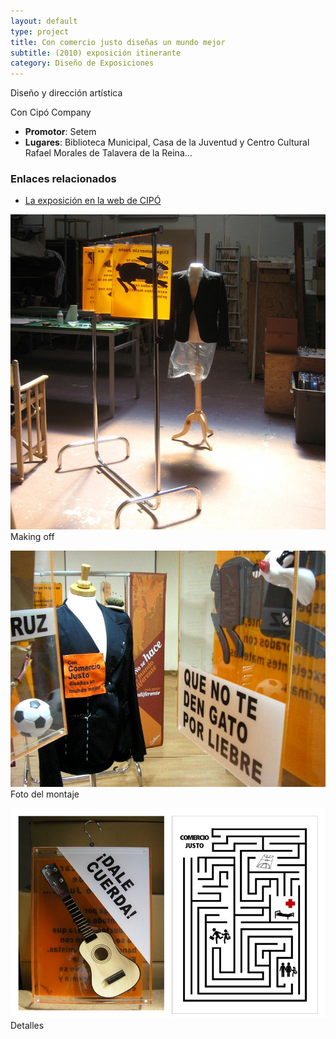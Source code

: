 ```yaml
---
layout: default 
type: project
title: Con comercio justo diseñas un mundo mejor
subtitle: (2010) exposición itinerante
category: Diseño de Exposiciones
---
```


Diseño y dirección artística

Con Cipó Company

- **Promotor**: Setem
- **Lugares**: Biblioteca Municipal, Casa de la Juventud y Centro Cultural Rafael Morales de Talavera de la Reina…

### Enlaces relacionados

- [La exposición en la web de CIPÓ](http://cipocompany.com/portfolios/con-comercio-justo-disenas-un-mundo-mejor/)


![](01.jpg)
Making off

![](02.jpg)
Foto del montaje

![](03.jpg)
Detalles
